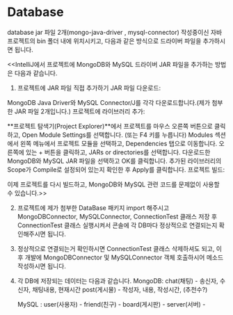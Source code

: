 # Database
database
jar 파일 2개(mongo-java-driver , mysql-connector) 작성중이신 자바 프로젝트의 bin 폴더 내에 위치시키고, 다음과 같은 방식으로 드라이버 파일을 추가하시면 됩니다.

<<IntelliJ에서 프로젝트에 MongoDB와 MySQL 드라이버 JAR 파일을 추가하는 방법은 다음과 같습니다.

1. 프로젝트에 JAR 파일 직접 추가하기
JAR 파일 다운로드:

MongoDB Java Driver와 MySQL Connector/J를 각각 다운로드합니다.(제가 첨부한 JAR 파일 2개입니다.)
프로젝트에 라이브러리 추가:

**프로젝트 탐색기(Project Explorer)**에서 프로젝트를 마우스 오른쪽 버튼으로 클릭하고, Open Module Settings를 선택합니다. (또는 F4 키를 누릅니다)
Modules 섹션에서 왼쪽 메뉴에서 프로젝트 모듈을 선택하고, Dependencies 탭으로 이동합니다.
오른쪽에 있는 + 버튼을 클릭하고, JARs or directories를 선택합니다.
다운로드한 MongoDB와 MySQL JAR 파일을 선택하고 OK를 클릭합니다.
추가된 라이브러리의 Scope가 Compile로 설정되어 있는지 확인한 후 Apply를 클릭합니다.
프로젝트 빌드:

이제 프로젝트를 다시 빌드하고, MongoDB와 MySQL 관련 코드를 문제없이 사용할 수 있습니다.>>

2. 프로젝트에 제가 첨부한 DataBase 패키지 import 해주시고 MongoDBConnector, MySQLConnector, ConnectionTest 클래스 저장 후 ConnectionTest 클래스 실행시켜서
콘솔에 각 DB마다 정상적으로 연결되는지 확인해주시면 됩니다.

3. 정상적으로 연결되는거 확인하시면 ConnectionTest 클래스 삭제하셔도 되고, 이후 개발에 MongoDBConnector 및 MySQLConnector 객체 호출하시어 메소드 작성하시면 됩니다.

4. 각 DB에 저장되는 데이터는 다음과 같습니다.
   MongoDB: chat(채팅) - 송신자, 수신자, 채팅내용, 현재시간
            post(게시물) - 작성자, 내용, 작성시간, (추천수?)

   MySQL : user(사용자) - 
           friend(친구) -
           board(게시판) -
           server(서버) -         
